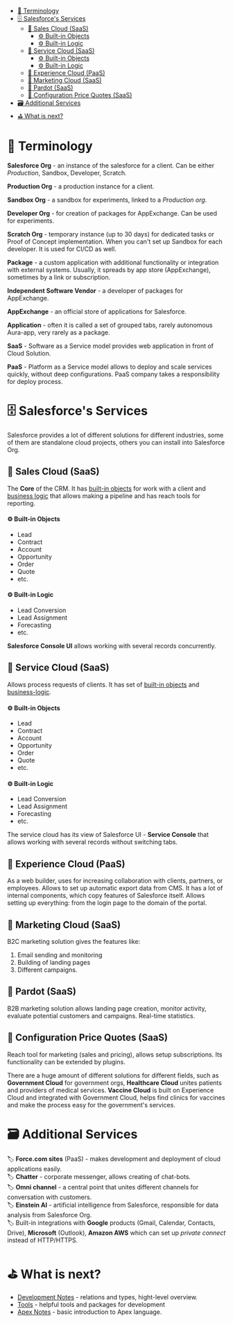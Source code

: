 <!--ts-->
- [📖 Terminology](#-terminology)
- [🗄 Salesforce's Services](#-salesforces-services)
  - [🧩 Sales Cloud (SaaS)](#-sales-cloud-saas)
      - [⚙️ Built-in Objects](#️-built-in-objects)
      - [⚙️ Built-in Logic](#️-built-in-logic)
  - [🧩 Service Cloud (SaaS)](#-service-cloud-saas)
      - [⚙️ Built-in Objects](#️-built-in-objects-1)
      - [⚙️ Built-in Logic](#️-built-in-logic-1)
  - [🧩 Experience Cloud (PaaS)](#-experience-cloud-paas)
  - [🧩 Marketing Cloud (SaaS)](#-marketing-cloud-saas)
  - [🧩 Pardot (SaaS)](#-pardot-saas)
  - [🧩 Configuration Price Quotes (SaaS)](#-configuration-price-quotes-saas)
- [🗃 Additional Services](#-additional-services)
- [⛳️ What is next?](#️-what-is-next)
<!--te-->

# 📖 Terminology

**Salesforce Org** - an instance of the salesforce for a client. Can be either _Production_, Sandbox, Developer, Scratch.

**Production Org** - a production instance for a client.

**Sandbox Org** - a sandbox for experiments, linked to a _Production org_.

**Developer Org** - for creation of packages for AppExchange. Can be used for experiments.

**Scratch Org** - temporary instance (up to 30 days) for dedicated tasks or Proof of Concept implementation. When you can't set up Sandbox for each developer. It is used for CI/CD as well.

**Package** - a custom application with additional functionality or integration with external systems. Usually, it spreads by app store (AppExchange), sometimes by a link or subscription.

**Independent Software Vendor** - a developer of packages for AppExchange.

**AppExchange** - an official store of applications for Salesforce.

**Application** - often it is called a set of grouped tabs, rarely autonomous Aura-app, very rarely as a package.

**SaaS** - Software as a Service model provides web application in front of Cloud Solution.

**PaaS** - Platform as a Service model allows to deploy and scale services quickly, without deep configurations. PaaS company takes a responsibility for deploy process.

# 🗄 Salesforce's Services

Salesforce provides a lot of different solutions for different industries, some of them are standalone cloud projects, others you can install into Salesforce Org.

## 🧩 Sales Cloud (SaaS)

 The **Core** of the CRM. It has [built-in objects](#built-in-objects-sales) for work with a client and [business logic](#built-in-logic-sales) that allows making a pipeline and has reach tools for reporting.

#### ⚙️ Built-in Objects

 - Lead
 - Contract
 - Account
 - Opportunity
 - Order
 - Quote
 - etc.

#### ⚙️ Built-in Logic

 - Lead Conversion
 - Lead Assignment
 - Forecasting
 - etc.
 
 **Salesforce Console UI** allows working with several records concurrently.

## 🧩 Service Cloud (SaaS)

 Allows process requests of clients. It has set of [built-in objects](#built-in-objects-service) and [business-logic](#built-in-logic-service).

#### ⚙️ Built-in Objects

 - Lead
 - Contract
 - Account
 - Opportunity
 - Order
 - Quote
 - etc.

#### ⚙️ Built-in Logic

 - Lead Conversion
 - Lead Assignment
 - Forecasting
 - etc.

 The service cloud has its view of Salesforce UI - **Service Console** that allows working with several records without switching tabs.

## 🧩 Experience Cloud (PaaS)

As a web builder, uses for increasing collaboration with clients, partners, or employees. Allows to set up automatic export data from CMS. It has a lot of internal components, which copy features of Salesforce itself. Allows setting up everything: from the login page to the domain of the portal.

## 🧩 Marketing Cloud (SaaS)

B2C marketing solution gives the features like:

1. Email sending and monitoring
2. Building of landing pages
3. Different campaigns.

## 🧩 Pardot (SaaS)

B2B marketing solution allows landing page creation, monitor activity, evaluate potential customers and campaigns. Real-time statistics.

## 🧩 Configuration Price Quotes (SaaS)

Reach tool for marketing (sales and pricing), allows setup subscriptions. Its functionality can be extended by plugins.

There are a huge amount of different solutions for different fields, such as **Government Cloud** for government orgs, **Healthcare Cloud** unites patients and providers of medical services. **Vaccine Cloud** is built on Experience Cloud and integrated with Government Cloud, helps find clinics for vaccines and make the process easy for the government's services.

# 🗃 Additional Services

🏷️ **Force.com sites** (PaaS) - makes development and deployment of cloud applications easily.\
🏷️ **Chatter** - corporate messenger, allows creating of chat-bots.\
🏷️ **Omni channel** - a central point that unites different channels for conversation with customers.\
🏷️ **Einstein AI** - artificial intelligence from Salesforce, responsible for data analysis from Salesforce Org.\
🏷️ Built-in integrations with **Google** products (Gmail, Calendar, Contacts, Drive), **Microsoft** (Outlook), **Amazon AWS** which can set up _private connect_ instead of HTTP/HTTPS.

# ⛳️ What is next?
- [Development Notes](content/development.md) - relations and types, hight-level overview.
- [Tools](content/tools.md) - helpful tools and packages for development
- [Apex Notes](content/apex.md) - basic introduction to Apex language.
